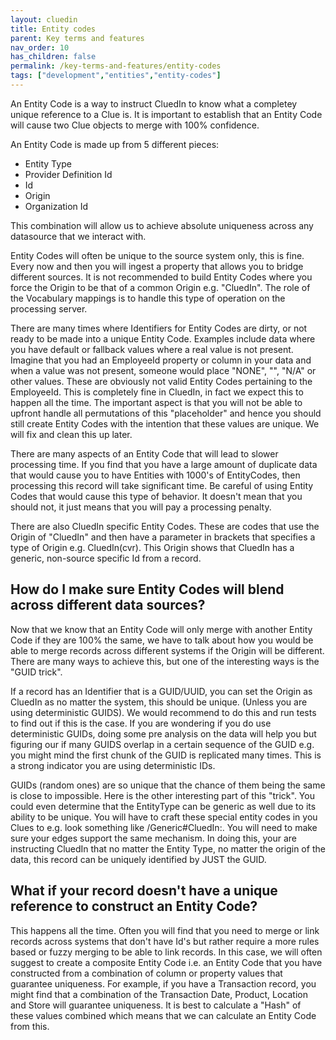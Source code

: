 ```yaml
---
layout: cluedin
title: Entity codes
parent: Key terms and features
nav_order: 10
has_children: false
permalink: /key-terms-and-features/entity-codes
tags: ["development","entities","entity-codes"]
---
```


An Entity Code is a way to instruct CluedIn to know what a completey unique reference to a Clue is. It is important to establish that an Entity Code will cause two Clue objects to merge with 100% confidence. 

An Entity Code is made up from 5 different pieces:

 - Entity Type
 - Provider Definition Id
 - Id
 - Origin
 - Organization Id

This combination will allow us to achieve absolute uniqueness across any datasource that we interact with. 

Entity Codes will often be unique to the source system only, this is fine. Every now and then you will ingest a property that allows you to bridge different sources. It is not recommended to build Entity Codes where you force the Origin to be that of a common Origin e.g. "CluedIn". The role of the Vocabulary mappings is to handle this type of operation on the processing server. 

There are many times where Identifiers for Entity Codes are dirty, or not ready to be made into a unique Entity Code. Examples include data where you have default or fallback values where a real value is not present. Imagine that you had an EmployeeId property or column in your data and when a value was not present, someone would place "NONE", "", "N/A" or other values. These are obviously not valid Entity Codes pertaining to the EmployeeId. This is completely fine in CluedIn, in fact we expect this to happen all the time. The important aspect is that you will not be able to upfront handle all permutations of this "placeholder" and hence you should still create Entity Codes with the intention that these values are unique. We will fix and clean this up later. 

There are many aspects of an Entity Code that will lead to slower processing time. If you find that you have a large amount of duplicate data that would cause you to have Entities with 1000's of EntityCodes, then processing this record will take significant time. Be careful of using Entity Codes that would cause this type of behavior. It doesn't mean that you should not, it just means that you will pay a processing penalty. 

There are also CluedIn specific Entity Codes. These are codes that use the Origin of "CluedIn" and then have a parameter in brackets that specifies a type of Origin e.g. CluedIn(cvr). This Origin shows that CluedIn has a generic, non-source specific Id from a record. 

## How do I make sure Entity Codes will blend across different data sources?

Now that we know that an Entity Code will only merge with another Entity Code if they are 100% the same, we have to talk about how you would be able to merge records across different systems if the Origin will be different. There are many ways to achieve this, but one of the interesting ways is the "GUID trick".

If a record has an Identifier that is a GUID/UUID, you can set the Origin as CluedIn as no matter the system, this should be unique. (Unless you are using deterministic GUIDS). We would recommend to do this and run tests to find out if this is the case. If you are wondering if you do use deterministic GUIDs, doing some pre analysis on the data will help you but figuring our if many GUIDS overlap in a certain sequence of the GUID e.g. you might mind the first chunk of the GUID is replicated many times. This is a strong indicator you are using deterministic IDs. 

GUIDs (random ones) are so unique that the chance of them being the same is close to impossible. Here is the other interesting part of this "trick". You could even determine that the EntityType can be generic as well due to its ability to be unique. You will have to craft these special entity codes in you Clues to e.g. look something like /Generic#CluedIn:<GUID>. You will need to make sure your edges support the same mechanism. In doing this, your are instructing CluedIn that no matter the Entity Type, no matter the origin of the data, this record can be uniquely identified by JUST the GUID.


## What if your record doesn't have a unique reference to construct an Entity Code? 

This happens all the time. Often you will find that you need to merge or link records across systems that don't have Id's but rather require a more rules based or fuzzy merging to be able to link records. In this case, we will often suggest to create a composite Entity Code i.e. an Entity Code that you have constructed from a combination of column or property values that guarantee uniqueness. For example, if you have a Transaction record, you might find that a combination of the Transaction Date, Product, Location and Store will guarantee uniqueness. It is best to calculate a "Hash" of these values combined which means that we can calculate an Entity Code from this. 

